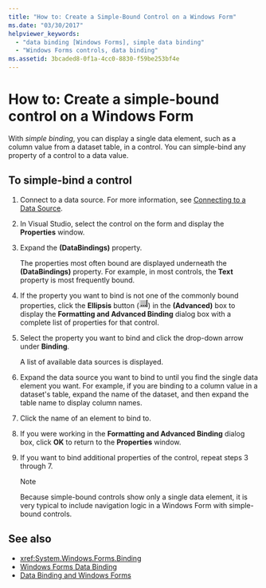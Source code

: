 ```yaml
---
title: "How to: Create a Simple-Bound Control on a Windows Form"
ms.date: "03/30/2017"
helpviewer_keywords:
  - "data binding [Windows Forms], simple data binding"
  - "Windows Forms controls, data binding"
ms.assetid: 3bcaded8-0f1a-4cc0-8830-f59be253bf4e
---
```

# How to: Create a simple-bound control on a Windows Form

With *simple binding*, you can display a single data element, such as a column value from a dataset table, in a control. You can simple-bind any property of a control to a data value.

## To simple-bind a control

1. Connect to a data source. For more information, see [Connecting to a Data Source](/dotnet/framework/data/adonet/connecting-to-a-data-source).

2. In Visual Studio, select the control on the form and display the **Properties** window.

3. Expand the **(DataBindings)** property.

     The properties most often bound are displayed underneath the **(DataBindings)** property. For example, in most controls, the **Text** property is most frequently bound.

4. If the property you want to bind is not one of the commonly bound properties, click the **Ellipsis** button (![The Ellipsis button (...) in the Properties window of Visual Studio.](./media/how-to-create-a-simple-bound-control-on-a-windows-form/visual-studio-ellipsis-button.png)) in the **(Advanced)** box to display the **Formatting and Advanced Binding** dialog box with a complete list of properties for that control.

5. Select the property you want to bind and click the drop-down arrow under **Binding**.

     A list of available data sources is displayed.

6. Expand the data source you want to bind to until you find the single data element you want. For example, if you are binding to a column value in a dataset's table, expand the name of the dataset, and then expand the table name to display column names.

7. Click the name of an element to bind to.

8. If you were working in the **Formatting and Advanced Binding** dialog box, click **OK** to return to the **Properties** window.

9. If you want to bind additional properties of the control, repeat steps 3 through 7.

    > [!NOTE]
    > Because simple-bound controls show only a single data element, it is very typical to include navigation logic in a Windows Form with simple-bound controls.

## See also

- <xref:System.Windows.Forms.Binding>
- [Windows Forms Data Binding](windows-forms-data-binding.md)
- [Data Binding and Windows Forms](data-binding-and-windows-forms.md)
